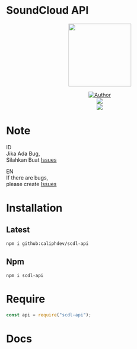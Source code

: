 # SoundCloud API
<p align="center">
<a target="_blank" href="https://github.com/RizzyFuzz"><img src="https://avatars.githubusercontent.com/RizzyFuzz" alt="" width="169" /></a>
</p>
<p align="center">
<a target="_blank" href="https://github.com/RizzyFuzz"><img title="Author" src="https://img.shields.io/badge/Author-RizzyFuzz-blue.svg?style=for-the-badge&logo=github" /></a>
<br>
<a target="_blank" href="//npmjs.com/scdl-api"><img src="https://img.shields.io/npm/dw/scdl-api?color=red&label=Downloads&logo=npm&style=flat"></a>
<br>
<a target="_blank" href="https://www.npmjs.com/package/scdl-api?activeTab=versions"><img src="https://img.shields.io/npm/v/scdl-api?color=green&label=version&logo=npm&style=social"></a>
</p>

# Note

ID<br>
Jika Ada Bug,<br>
Silahkan Buat [Issues](https://github.com/caliphdev/caliph-api/issues/new)

EN<br>
If there are bugs,<br>
please create [Issues](https://github.com/caliphdev/caliph-api/issues/new)

# Installation

## Latest

`npm i github:caliphdev/scdl-api`

## Npm

`npm i scdl-api`

# Require

```js
const api = require("scdl-api");
```

# Docs
